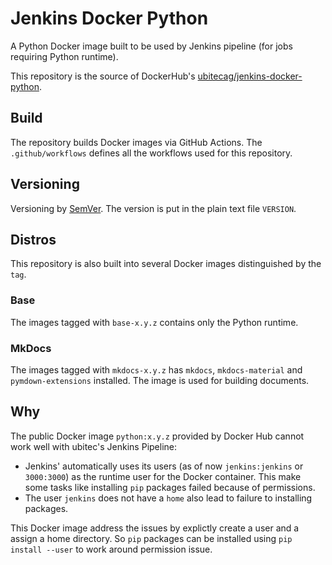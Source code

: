 # Jenkins Docker Python

A Python Docker image built to be used by Jenkins pipeline (for jobs requiring Python runtime).

This repository is the source of DockerHub's [ubitecag/jenkins-docker-python](https://hub.docker.com/r/ubitecag/jenkins-docker-python).

## Build

The repository builds Docker images via GitHub Actions. The `.github/workflows` defines all the workflows used for this repository.

## Versioning

Versioning by [SemVer](https://semver.org/). The version is put in the plain text file `VERSION`.

## Distros

This repository is also built into several Docker images distinguished by the `tag`.

### Base

The images tagged with `base-x.y.z` contains only the Python runtime.

### MkDocs

The images tagged with `mkdocs-x.y.z` has `mkdocs`, `mkdocs-material` and `pymdown-extensions` installed. The image is used for building documents.

## Why

The public Docker image `python:x.y.z` provided by Docker Hub cannot work well with ubitec's Jenkins Pipeline:

- Jenkins' automatically uses its users (as of now `jenkins:jenkins` or `3000:3000`) as the runtime user for the Docker container. This make some tasks like installing `pip` packages failed because of permissions.
- The user `jenkins` does not have a `home` also lead to failure to installing packages.

This Docker image address the issues by explictly create a user and a assign a home directory. So `pip` packages can be installed using `pip install --user` to work around permission issue.
